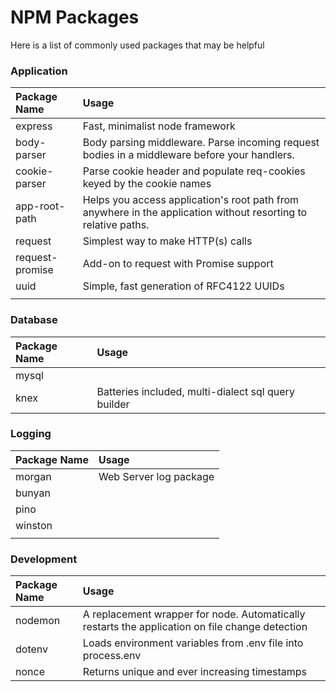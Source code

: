 # NPM Packages

Here is a list of commonly used packages that may be helpful

### Application

| Package Name | Usage |
| :--- | :--- |
| express | Fast, minimalist node framework |
| body-parser | Body parsing middleware. Parse incoming request bodies in a middleware before your handlers. |
| cookie-parser | Parse cookie header and populate req-cookies keyed by the cookie names |
| app-root-path | Helps you access application's root path from anywhere in the application without resorting to relative paths. |
| request | Simplest way to make HTTP\(s\) calls |
| request-promise | Add-on to request with Promise support |
| uuid | Simple, fast generation of RFC4122 UUIDs |
|  |  |

### Database

| Package Name | Usage |
| :--- | :--- |
| mysql |  |
| knex | Batteries included, multi-dialect sql query builder |

### Logging

| Package Name | Usage |
| :--- | :--- |
| morgan | Web Server log package |
| bunyan |  |
| pino |  |
| winston |  |
|  |  |

### Development

| Package Name | Usage |
| :--- | :--- |
| nodemon | A replacement wrapper for node. Automatically restarts the application on file change detection |
| dotenv | Loads environment variables from .env file into process.env |
| nonce | Returns unique and ever increasing timestamps |



